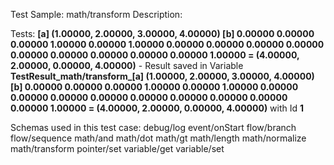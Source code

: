 Test Sample: math/transform
Description: 

Tests:
	**[a] (1.00000, 2.00000, 3.00000, 4.00000) [b] 0.00000	0.00000	0.00000	1.00000
0.00000	1.00000	0.00000	0.00000
0.00000	0.00000	0.00000	0.00000
0.00000	0.00000	0.00000	1.00000
 = (4.00000, 2.00000, 0.00000, 4.00000)** - Result saved in Variable **TestResult_math/transform_[a] (1.00000, 2.00000, 3.00000, 4.00000) [b] 0.00000	0.00000	0.00000	1.00000
0.00000	1.00000	0.00000	0.00000
0.00000	0.00000	0.00000	0.00000
0.00000	0.00000	0.00000	1.00000
 = (4.00000, 2.00000, 0.00000, 4.00000)** with Id **1**

Schemas used in this test case:
	debug/log
	event/onStart
	flow/branch
	flow/sequence
	math/and
	math/dot
	math/gt
	math/length
	math/normalize
	math/transform
	pointer/set
	variable/get
	variable/set
